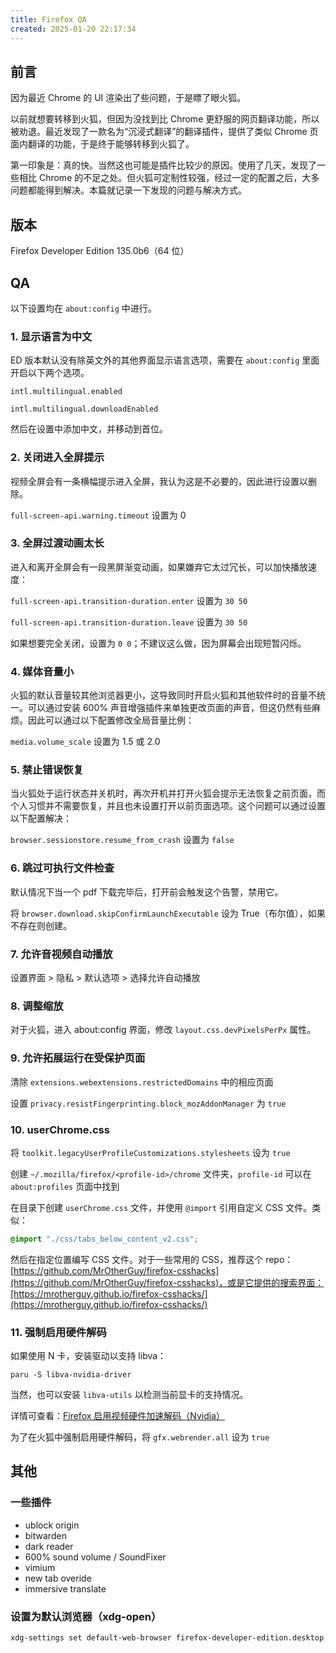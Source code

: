 ```yaml
---
title: Firefox QA
created: 2025-01-20 22:17:34
---
```

## 前言

因为最近 Chrome 的 UI 渲染出了些问题，于是瞟了眼火狐。

以前就想要转移到火狐，但因为没找到比 Chrome 更舒服的网页翻译功能，所以被劝退。最近发现了一款名为“沉浸式翻译”的翻译插件，提供了类似 Chrome 页面内翻译的功能，于是终于能够转移到火狐了。

第一印象是：真的快。当然这也可能是插件比较少的原因。使用了几天，发现了一些相比 Chrome 的不足之处。但火狐可定制性较强，经过一定的配置之后，大多问题都能得到解决。本篇就记录一下发现的问题与解决方式。

## 版本

Firefox Developer Edition 135.0b6（64 位）

## QA

以下设置均在 `about:config` 中进行。

### 1. 显示语言为中文

ED 版本默认没有除英文外的其他界面显示语言选项，需要在 `about:config` 里面开启以下两个选项。

`intl.multilingual.enabled`

`intl.multilingual.downloadEnabled`

然后在设置中添加中文，并移动到首位。

### 2. 关闭进入全屏提示

视频全屏会有一条横幅提示进入全屏，我认为这是不必要的，因此进行设置以删除。

`full-screen-api.warning.timeout` 设置为 0

### 3. 全屏过渡动画太长

进入和离开全屏会有一段黑屏渐变动画，如果嫌弃它太过冗长，可以加快播放速度：

`full-screen-api.transition-duration.enter` 设置为 `30 50`

`full-screen-api.transition-duration.leave` 设置为 `30 50`

如果想要完全关闭，设置为 `0 0`；不建议这么做，因为屏幕会出现短暂闪烁。

### 4. 媒体音量小

火狐的默认音量较其他浏览器更小，这导致同时开启火狐和其他软件时的音量不统一。可以通过安装 600% 声音增强插件来单独更改页面的声音，但这仍然有些麻烦。因此可以通过以下配置修改全局音量比例：

`media.volume_scale` 设置为 1.5 或 2.0

### 5. 禁止错误恢复

当火狐处于运行状态并关机时，再次开机并打开火狐会提示无法恢复之前页面，而个人习惯并不需要恢复，并且也未设置打开以前页面选项。这个问题可以通过设置以下配置解决：

`browser.sessionstore.resume_from_crash` 设置为 `false`

### 6. 跳过可执行文件检查

默认情况下当一个 pdf 下载完毕后，打开前会触发这个告警，禁用它。

将 `browser.download.skipConfirmLaunchExecutable` 设为 True（布尔值），如果不存在则创建。

### 7. 允许音视频自动播放

设置界面 > 隐私 > 默认选项 > 选择允许自动播放

### 8. 调整缩放

对于火狐，进入 about:config 界面，修改 `layout.css.devPixelsPerPx` 属性。

### 9. 允许拓展运行在受保护页面

清除 `extensions.webextensions.restrictedDomains` 中的相应页面

设置 `privacy.resistFingerprinting.block_mozAddonManager` 为 `true`

### 10. userChrome.css

将 `toolkit.legacyUserProfileCustomizations.stylesheets` 设为 `true`

创建 `~/.mozilla/firefox/<profile-id>/chrome` 文件夹，`profile-id` 可以在 `about:profiles` 页面中找到

在目录下创建 `userChrome.css` 文件，并使用 `@import` 引用自定义 CSS 文件。类似：

```css
@import "./css/tabs_below_content_v2.css";
```

然后在指定位置编写 CSS 文件。对于一些常用的 CSS，推荐这个 repo：[https://github.com/MrOtherGuy/firefox-csshacks](https://github.com/MrOtherGuy/firefox-csshacks)，或是它提供的搜索界面：[https://mrotherguy.github.io/firefox-csshacks/](https://mrotherguy.github.io/firefox-csshacks/)

### 11. 强制启用硬件解码

如果使用 N 卡，安装驱动以支持 libva：

```shell
paru -S libva-nvidia-driver
```

当然，也可以安装 `libva-utils` 以检测当前显卡的支持情况。

详情可查看：[Firefox 启用视频硬件加速解码（Nvidia）](https://blog.maruka.top/posts/%E5%85%B6%E4%BB%96/Firefox%E5%90%AF%E7%94%A8%E8%A7%86%E9%A2%91%E7%A1%AC%E4%BB%B6%E5%8A%A0%E9%80%9F%E8%A7%A3%E7%A0%81%EF%BC%88Nvidia%EF%BC%89/)

为了在火狐中强制启用硬件解码，将 `gfx.webrender.all` 设为 `true`

## 其他

### 一些插件

- ublock origin
- bitwarden
- dark reader
- 600% sound volume / SoundFixer
- vimium
- new tab overide
- immersive translate

### 设置为默认浏览器（xdg-open）

```shell
xdg-settings set default-web-browser firefox-developer-edition.desktop
```
